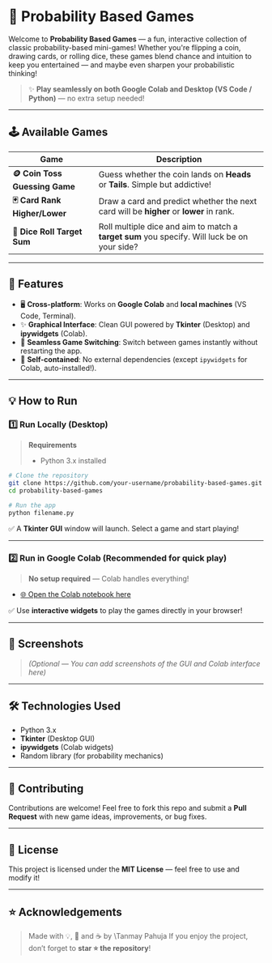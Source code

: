 # 🎲 Probability Based Games

Welcome to **Probability Based Games** — a fun, interactive collection of classic probability-based mini-games! Whether you're flipping a coin, drawing cards, or rolling dice, these games blend chance and intuition to keep you entertained — and maybe even sharpen your probabilistic thinking!

> ✨ **Play seamlessly on both Google Colab and Desktop (VS Code / Python)** — no extra setup needed!

---

## 🕹️ Available Games

| Game                           | Description                                                                                  |
| ------------------------------ | -------------------------------------------------------------------------------------------- |
| **🪙 Coin Toss Guessing Game** | Guess whether the coin lands on **Heads** or **Tails**. Simple but addictive!                |
| **🃏 Card Rank Higher/Lower**  | Draw a card and predict whether the next card will be **higher** or **lower** in rank.       |
| **🎲 Dice Roll Target Sum**    | Roll multiple dice and aim to match a **target sum** you specify. Will luck be on your side? |

---

## 🚀 Features

* 🖥️ **Cross-platform**: Works on **Google Colab** and **local machines** (VS Code, Terminal).
* ✨ **Graphical Interface**: Clean GUI powered by **Tkinter** (Desktop) and **ipywidgets** (Colab).
* 🔄 **Seamless Game Switching**: Switch between games instantly without restarting the app.
* 🧩 **Self-contained**: No external dependencies (except `ipywidgets` for Colab, auto-installed!).

---

## 💡 How to Run

### 1️⃣ Run Locally (Desktop)

> **Requirements**
>
> * Python 3.x installed

```bash
# Clone the repository
git clone https://github.com/your-username/probability-based-games.git
cd probability-based-games

# Run the app
python filename.py
```

✅ A **Tkinter GUI** window will launch. Select a game and start playing!

---

### 2️⃣ Run in Google Colab (Recommended for quick play)

> **No setup required** — Colab handles everything!

* [🌐 Open the Colab notebook here](https://colab.research.google.com/github/your-username/probability-based-games/blob/main/filename.py)

✅ Use **interactive widgets** to play the games directly in your browser!

---

## 📸 Screenshots

> *(Optional — You can add screenshots of the GUI and Colab interface here)*

---

## 🛠️ Technologies Used

* Python 3.x
* **Tkinter** (Desktop GUI)
* **ipywidgets** (Colab widgets)
* Random library (for probability mechanics)

---

## 🙌 Contributing

Contributions are welcome!
Feel free to fork this repo and submit a **Pull Request** with new game ideas, improvements, or bug fixes.

---

## 📄 License

This project is licensed under the **MIT License** — feel free to use and modify it!

---

## ⭐ Acknowledgements

> Made with 💡, 🎲 and ☕ by \Tanmay Pahuja
> If you enjoy the project, don’t forget to **star ⭐ the repository**!
